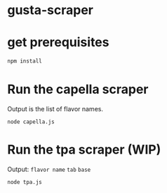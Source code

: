 # gusta-scraper

# get prerequisites

```sh
npm install
```

# Run the capella scraper

Output is the list of flavor names.

`node capella.js`

# Run the tpa scraper (WIP)

Output: `flavor name` `tab` `base`

`node tpa.js`
